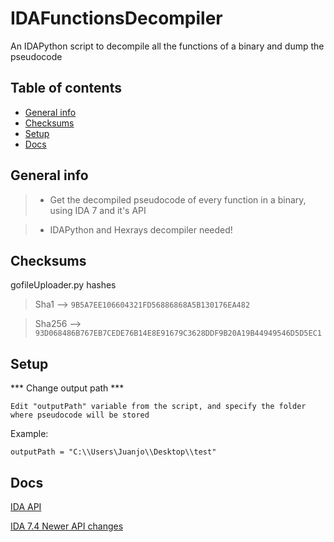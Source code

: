 # IDAFunctionsDecompiler

An IDAPython script to decompile all the functions of a binary and dump the pseudocode 

## Table of contents
* [General info](#general-info)
* [Checksums](#checksums)
* [Setup](#setup)
* [Docs](#Docs)


## General info

>- Get the decompiled pseudocode of every function in a binary, using IDA 7 and it's API

>- IDAPython and Hexrays decompiler needed! 

## Checksums

gofileUploader.py hashes

>Sha1 --> `9B5A7EE106604321FD56886868A5B130176EA482`

>Sha256 --> `93D068486B767EB7CEDE76B14E8E91679C3628DDF9B20A19B44949546D5D5EC1`

## Setup

*** Change output path ***

`Edit "outputPath" variable from the script, and specify the folder where pseudocode will be stored`

Example:

`outputPath = "C:\\Users\Juanjo\\Desktop\\test"`

## Docs

[IDA API](https://www.hex-rays.com/products/ida/support/idapython_docs/)

[IDA 7.4 Newer API changes](https://www.hex-rays.com/products/ida/support/ida74_idapython_no_bc695_porting_guide.shtml)


